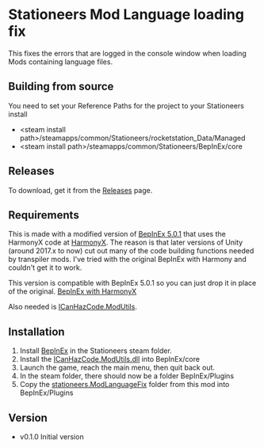 # Stationeers Mod Language loading fix

This fixes the errors that are logged in the console window when loading Mods containing language files.

## Building from source

You need to set your Reference Paths for the project to your Stationeers install
 - \<steam install path\>/steamapps/common/Stationeers/rocketstation_Data/Managed
 - \<steam install path\>/steamapps/common/Stationeers/BepInEx/core

## Releases

To download, get it from the [Releases](https://github.com/ICanHazCode/ModLanguageFix/releases) page.

## Requirements
This is made with a modified version of [BepInEx 5.0.1](https://github.com/BepInEx/BepInEx/releases) that uses the HarmonyX code at [HarmonyX](https://github.com/BepInEx/HarmonyX).
The reason is that later versions of Unity (around 2017.x to now) cut out many of the code building functions needed by transpiler mods.
I've tried with the original BepInEx with Harmony and couldn't get it to work.

This version is compatible with BepInEx 5.0.1 so you can just drop it in place of the original.
[BepInEx with HarmonyX](https://github.com/ICanHazCode/BepInEx/releases)

Also needed is [ICanHazCode.ModUtils](https://github.com/ICanHazCode/ModUtils).

## Installation
 1. Install [BepInEx](https://github.com/ICanHazCode/BepInEx/releases) in the Stationeers steam folder.
 2. Install the [ICanHazCode.ModUtils.dll](https://github.com/ICanHazCode/ModUtils/releases) into BepInEx/core
 3. Launch the game, reach the main menu, then quit back out.
 4. In the steam folder, there should now be a folder BepInEx/Plugins
 5. Copy the [stationeers.ModLanguageFix]() folder from this mod into BepInEx/Plugins


## Version
- v0.1.0 Initial version
